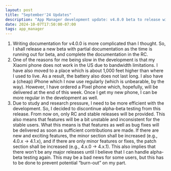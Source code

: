 ```yaml
---
layout: post
title: "September'24 Updates"
description: "App Manager development update: v4.0.0 beta to release with partial documentation due to complexity; transition to using a Pixel phone for improved development efficiency after Xiaomi phone issues; alpha-beta testing discontinued to focus on RC and stable releases amid study and research pressures; future feature and bug fix delivery plans adjusted to prevent burnout."
date: 2024-10-07T17:50:00-07:00
tags: app_manager
---
```


1. Writing documentation for v4.0.0 is more complicated than I thought. So, I shall release a new beta with partial documentation as the time is running out for beta, and complete the documentation in the RC.
2. One of the reasons for me being slow in the development is that my Xiaomi phone does not work in the US due to bandwidth limitations. I have also moved to a place which is about 1,000 feet higher than where I used to live. As a result, the battery also does not last long. I also have a (cheap) iPhone which I now use regularly (which is unbearable, by the way). However, I have ordered a Pixel phone which, hopefully, will be delivered at the end of this week. Once I get my new phone, I can be more regular in the development as well.
3. Due to study and research pressure, I need to be more efficient with the development. So, I decided to discontinue alpha-beta testing from this release. From now on, only RC and stable releases will be provided. This also means that features will be a bit unstable and inconsistent for the stable users. What this means is that features as well as bug fixes will be delivered as soon as sufficient contributions are made. If there are new and exciting features, the minor section shall be increased (e.g., 4.0.x → 4.1.x), and if there are only minor features or fixes, the patch section shall be increased (e.g., 4.x.0 → 4.x.1). This also implies that there won’t be any major releases until I believe that I can handle alpha-beta testing again. This may be a bad news for some users, but this has to be done to prevent potential “burn-out” on my part.
